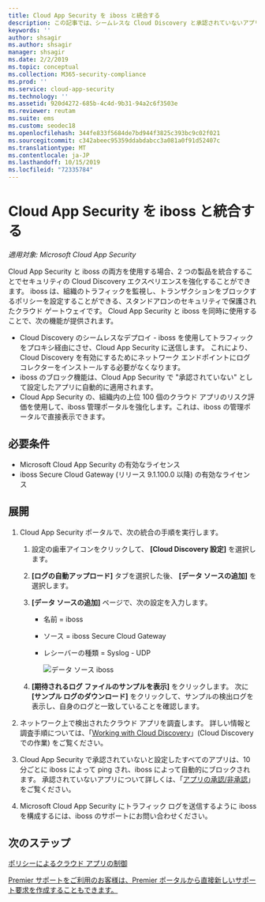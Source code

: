 ```yaml
---
title: Cloud App Security を iboss と統合する
description: この記事では、シームレスな Cloud Discovery と承認されていないアプリの自動ブロックのために Microsoft Cloud App Security と iboss Secure Cloud Gateway を統合する方法について説明します。
keywords: ''
author: shsagir
ms.author: shsagir
manager: shsagir
ms.date: 2/2/2019
ms.topic: conceptual
ms.collection: M365-security-compliance
ms.prod: ''
ms.service: cloud-app-security
ms.technology: ''
ms.assetid: 920d4272-685b-4c4d-9b31-94a2c6f3503e
ms.reviewer: reutam
ms.suite: ems
ms.custom: seodec18
ms.openlocfilehash: 344fe833f5684de7bd944f3825c393bc9c02f021
ms.sourcegitcommit: c342abeec95359ddabdabcc3a081a0f91d52407c
ms.translationtype: MT
ms.contentlocale: ja-JP
ms.lasthandoff: 10/15/2019
ms.locfileid: "72335784"
---
```

# <a name="integrate-cloud-app-security-with-iboss"></a>Cloud App Security を iboss と統合する

*適用対象: Microsoft Cloud App Security*

Cloud App Security と iboss の両方を使用する場合、2 つの製品を統合することでセキュリティの Cloud Discovery エクスペリエンスを強化することができます。 iboss は、組織のトラフィックを監視し、トランザクションをブロックするポリシーを設定することができる、スタンドアロンのセキュリティで保護されたクラウド ゲートウェイです。 Cloud App Security と iboss を同時に使用することで、次の機能が提供されます。

- Cloud Discovery のシームレスなデプロイ - iboss を使用してトラフィックをプロキシ経由にさせ、Cloud App Security に送信します。 これにより、Cloud Discovery を有効にするためにネットワーク エンドポイントにログ コレクターをインストールする必要がなくなります。
- iboss のブロック機能は、Cloud App Security で "承認されていない" として設定したアプリに自動的に適用されます。
- Cloud App Security の、組織内の上位 100 個のクラウド アプリのリスク評価を使用して、iboss 管理ポータルを強化します。これは、iboss の管理ポータルで直接表示できます。

## <a name="prerequisites"></a>必要条件

- Microsoft Cloud App Security の有効なライセンス
- iboss Secure Cloud Gateway (リリース 9.1.100.0 以降) の有効なライセンス

## <a name="deployment"></a>展開

1. Cloud App Security ポータルで、次の統合の手順を実行します。
    1. 設定の歯車アイコンをクリックして、 **[Cloud Discovery 設定]** を選択します。 
    2. **[ログの自動アップロード]** タブを選択した後、 **[データ ソースの追加]** を選択します。
    3. **[データ ソースの追加]** ページで、次の設定を入力します。

       - 名前 = iboss
       - ソース = iboss Secure Cloud Gateway
       - レシーバーの種類 = Syslog - UDP

         ![データ ソース iboss](./media/iboss-integration.png)

    4. **[期待されるログ ファイルのサンプルを表示]** をクリックします。 次に **[サンプル ログのダウンロード]** をクリックして、サンプルの検出ログを表示し、自身のログと一致していることを確認します。<br>

3. ネットワーク上で検出されたクラウド アプリを調査します。 詳しい情報と調査手順については、「[Working with Cloud Discovery](working-with-cloud-discovery-data.md)」(Cloud Discovery での作業) をご覧ください。

4. Cloud App Security で承認されていないと設定したすべてのアプリは、10 分ごとに iboss によって ping され、iboss によって自動的にブロックされます。 承認されていないアプリについて詳しくは、「[アプリの承認/非承認](governance-discovery.md#BKMK_SanctionApp)」をご覧ください。

5. Microsoft Cloud App Security にトラフィック ログを送信するように iboss を構成するには、iboss のサポートにお問い合わせください。

## <a name="next-steps"></a>次のステップ

[ポリシーによるクラウド アプリの制御](control-cloud-apps-with-policies.md)

[Premier サポートをご利用のお客様は、Premier ポータルから直接新しいサポート要求を作成することもできます。](https://premier.microsoft.com/)  
  
